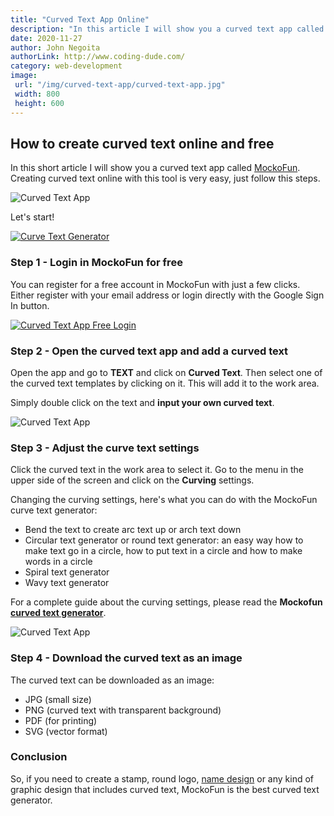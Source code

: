 ```yaml
---
title: "Curved Text App Online"
description: "In this article I will show you a curved text app called MockoFun. Creating curved text online with this tool is very easy, just follow this steps."
date: 2020-11-27
author: John Negoita
authorLink: http://www.coding-dude.com/
category: web-development
image:
 url: "/img/curved-text-app/curved-text-app.jpg"
 width: 800
 height: 600
---
```


## How to create curved text online and free

In this short article I will show you a curved text app called [MockoFun](https://www.mockofun.com). Creating curved text online with this tool is very easy, just follow this steps.

![Curved Text App](/img/curved-text-app/curved-text-app.jpg "Curved Text Application")

Let's start!

[![Curve Text Generator](https://img.youtube.com/vi/-rapX6WRL-U/0.jpg)](https://www.youtube.com/watch?v=-rapX6WRL-U)

### Step 1 - Login in MockoFun for free

You can register for a free account in MockoFun with just a few clicks. Either register with your email address or login directly with the Google Sign In button.

[![Curved Text App Free Login](/img/curved-text-app/curved-text-online-free-app.jpg#floatleft "Curved Text App Free Login")](https://www.mockofun.com/create/)

### Step 2 - Open the curved text app and add a curved text
Open the app and go to **TEXT** and click on **Curved Text**. Then select one of the curved text templates by clicking on it. This will add it to the work area. 

Simply double click on the text and **input your own curved text**.

![Curved Text App](/img/curved-text-app/curved-text-app-1.jpg "Curved Text App")

### Step 3 - Adjust the curve text settings

Click the curved text in the work area to select it. Go to the menu in the upper side of the screen and click on the **Curving** settings.

Changing the curving settings, here's what you can do with the MockoFun curve text generator:
- Bend the text to create arc text up or arch text down
- Circular text generator or round text generator: an easy way how to make text go in a circle, how to put text in a circle
and how to make words in a circle
- Spiral text generator
- Wavy text generator

For a complete guide about the curving settings, please read the **Mockofun [curved text generator](https://www.mockofun.com/tutorials/curved-text-generator/)**.

![Curved Text App](/img/curved-text-app/curved-text-generator-app.jpg "Curved Text App")

### Step 4 - Download the curved text as an image

The curved text can be downloaded as an image:
- JPG (small size)
- PNG (curved text with transparent background)
- PDF (for printing)
- SVG (vector format)

### Conclusion

So, if you need to create a stamp, round logo, [name design](https://medium.com/@iris.atlanttida/name-design-53b1ae076a32) or any kind of graphic design that includes curved text, MockoFun is the best curved text generator.
